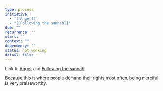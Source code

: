 ```yaml
---
type: process
initiative:
  - "[[Anger]]"
  - "[[Following the sunnah]]"
due: ""
recurrence: ""
start: ""
context: ""
dependency: ""
status: not working
detail: false
---
```


Link to [Anger](Initiatives/bad%20traits/Anger.md) and [Following the sunnah](Initiatives/worship/Following%20the%20sunnah.md)

Because this is where people demand their rights most often, being merciful is very praiseworthy.
